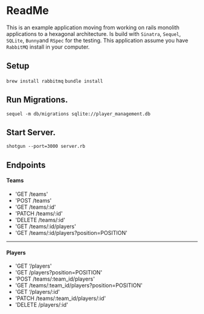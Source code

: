 # ReadMe

This is an example application moving from working on rails monolith applications to a hexagonal architecture.
Is build with `Sinatra`, `Sequel`, `SQLite`, `Bunny`and `RSpec` for the testing.
This application assume you have `RabbitMQ` install in your computer.

## Setup
`brew install rabbitmq`
`bundle install`

## Run Migrations.
`sequel -m db/migrations sqlite://player_management.db`

## Start Server.
`shotgun --port=3000 server.rb`

## Endpoints
#### Teams
-   'GET /teams'
-   'POST /teams'
-   'GET /teams/:id'
-   'PATCH /teams/:id'
-   'DELETE /teams/:id'
-   'GET /teams/:id/players'
-   'GET /teams/:id/players?position=POSITION'
___________________________________________________________
#### Players
-   'GET ‘/players'
-   'GET /players?position=POSITION'
-   'POST /teams/:team_id/players'
-   'GET /teams/:team_id/players?position=POSITION'
-   'GET ‘/players/:id'
-   'PATCH /teams/:team_id/players/:id'
-   'DELETE /players/:id'